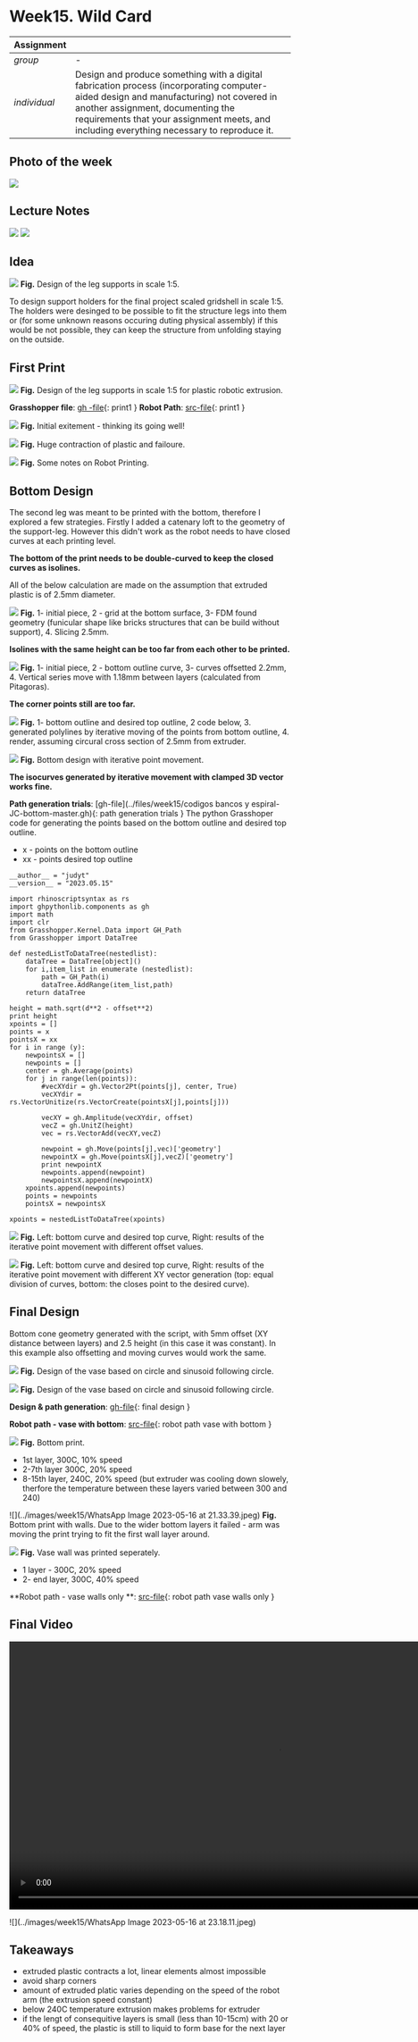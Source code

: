 # **Week15.** Wild Card

|Assignment    |                          |
| ----------- | ------------------------------------ |
| *group*       |    - |
| *individual*      |        Design and produce something with a digital fabrication process (incorporating computer-aided design and manufacturing) not covered in another assignment, documenting the requirements that your assignment meets, and including everything necessary to reproduce it.|


## Photo of the week

![](../images/week15/photo-of-the-week15.png)


## Lecture Notes

![](../images/week15/week15.png)
![](../images/week15/week152.png)


## Idea
![](../images/week15/week153.png)
**Fig.** Design of the leg supports in scale 1:5.

To design support holders for the final project scaled gridshell in scale 1:5.  The holders were desinged to be possible to fit the structure legs into them or (for some unknown reasons occuring duting physical assembly) if this would be not possible, they can keep the structure from unfolding staying on the outside.

## First Print
![](../images/week15/week154.png)
**Fig.** Design of the leg supports in scale 1:5 for plastic robotic extrusion.

**Grasshopper file**: [gh -file](../files/week15/230516-print1.gh){: print1 }
**Robot Path**: [src-file](../files/week15/230516-print1.src){: print1 }

![](../images/week15/week155.png)
**Fig.** Initial exitement - thinking its going well!

![](../images/week15/week156.png)
**Fig.** Huge contraction of plastic and failoure.

![](../images/week15/week1519.png)
**Fig.** Some notes on Robot Printing.

## Bottom Design

The second leg was meant to be printed with the bottom, therefore I explored a few strategies. Firstly I added a catenary loft to the geometry of the support-leg. However this didn't work as the robot needs to have closed curves at each printing level.

**The bottom of the print needs to be double-curved to keep the closed curves as isolines.**

All of the below calculation are made on the assumption that extruded plastic is of 2.5mm diameter.

![](../images/week15/week157.png)
**Fig.** 1- initial piece, 2 - grid at the bottom surface, 3- FDM found geometry (funicular shape like bricks structures that can be build without support), 4. Slicing 2.5mm.

**Isolines with the same height can be too far from each other to be printed.**

![](../images/week15/week158.png)
**Fig.** 1- initial piece, 2 - bottom outline curve, 3- curves offsetted 2.2mm, 4. Vertical series move with 1.18mm between layers (calculated from Pitagoras).

**The corner points still are too far.**

![](../images/week15/week159.png)
**Fig.** 1- bottom outline and desired top outline, 2 code below, 3. generated polylines by iterative moving of the points from bottom outline, 4. render, assuming circural cross section of 2.5mm from extruder.

![](../images/week15/bottom.jpg)
**Fig.** Bottom design with iterative point movement.

**The isocurves generated by iterative movement with clamped 3D vector works fine.**

**Path generation trials**: [gh-file](../files/week15/codigos bancos y espiral-JC-bottom-master.gh){: path generation trials }
The python Grasshoper code for generating the points based on the bottom outline and desired top outline.

- x - points on the bottom outline
- xx - points desired top outline

```
__author__ = "judyt"
__version__ = "2023.05.15"

import rhinoscriptsyntax as rs
import ghpythonlib.components as gh
import math
import clr
from Grasshopper.Kernel.Data import GH_Path
from Grasshopper import DataTree

def nestedListToDataTree(nestedlist):
    dataTree = DataTree[object]()
    for i,item_list in enumerate (nestedlist):
        path = GH_Path(i)
        dataTree.AddRange(item_list,path)
    return dataTree

height = math.sqrt(d**2 - offset**2)
print height
xpoints = []
points = x
pointsX = xx
for i in range (y):
    newpointsX = []
    newpoints = []
    center = gh.Average(points)
    for j in range(len(points)):
        #vecXYdir = gh.Vector2Pt(points[j], center, True)
        vecXYdir = rs.VectorUnitize(rs.VectorCreate(pointsX[j],points[j]))

        vecXY = gh.Amplitude(vecXYdir, offset)
        vecZ = gh.UnitZ(height)
        vec = rs.VectorAdd(vecXY,vecZ)

        newpoint = gh.Move(points[j],vec)['geometry']
        newpointX = gh.Move(pointsX[j],vecZ)['geometry']
        print newpointX
        newpoints.append(newpoint)
        newpointsX.append(newpointX)
    xpoints.append(newpoints)
    points = newpoints
    pointsX = newpointsX

xpoints = nestedListToDataTree(xpoints)

```
![](../images/week15/week1510.png)
**Fig.** Left: bottom curve and desired top curve, Right: results of the iterative point movement with different offset values.

![](../images/week15/week1511.png)
**Fig.** Left: bottom curve and desired top curve, Right: results of the iterative point movement with different XY vector generation (top: equal division of curves, bottom: the closes point to the desired curve).


## Final Design
Bottom cone geometry generated with the script, with 5mm offset (XY distance between layers) and 2.5 height (in this case it was constant). In this example also offsetting and moving curves would work the same.

![](../images/week15/week1512.png)
**Fig.** Design of the vase based on circle and sinusoid following circle.

![](../images/week15/untitled.87.jpg)
**Fig.** Design of the vase based on circle and sinusoid following circle.

**Design & path generation**: [gh-file](../files/week15/SIN-VASE_JC_MASTER.gh){: final design }

**Robot path - vase with bottom**: [src-file](../files/week15/bottom.src){: robot path vase with bottom }


![](../images/week15/week1515.png)
**Fig.** Bottom print.

- 1st layer, 300C, 10% speed
- 2-7th layer 300C, 20% speed
- 8-15th layer, 240C, 20% speed (but extruder was cooling down slowely, therfore the temperature between these layers varied between 300 and 240)

![](../images/week15/WhatsApp Image 2023-05-16 at 21.33.39.jpeg)
**Fig.** Bottom print with walls. Due to the wider bottom layers it failed - arm was moving the print trying to fit the first wall layer around.


![](../images/week15/week1517.png)
**Fig.** Vase wall was printed seperately.

- 1 layer - 300C, 20% speed
- 2- end layer, 300C, 40% speed

**Robot path - vase walls only **: [src-file](../files/week15/vase.src){: robot path vase walls only }

## Final Video
<video width="960"  controls>
  <source src="../../images/week15/WhatsApp Video 2023-05-16 at 23.12.38.mp4" type="video/mp4">
</video>

![](../images/week15/WhatsApp Image 2023-05-16 at 23.18.11.jpeg)
## Takeaways

- extruded plastic contracts a lot, linear elements almost impossible
- avoid sharp corners
- amount of extruded platic varies depending on the speed of the robot arm (the extrusion speed constant)
- below 240C temperature extrusion makes problems for extruder
- if the lengt of consequitive layers is small (less than 10-15cm) with 20 or 40% of speed, the plastic is still to liquid to form base for the next layer
